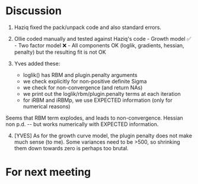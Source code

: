 # Discussion

1. Haziq fixed the pack/unpack code and also standard errors.

2. Ollie coded manually and tested against Haziq's code
		- Growth model ✅
  		- Two factor model ❌ 
  		- All components OK (loglik, gradients, hessian, penalty) but   the resulting fit is not OK 
  	
3. Yves added these:
  	- loglik() has RBM and plugin.penalty arguments
	- we check explicitly for non-positive definite Sigma
	- we check for non-convergence (and return NAs)
	- we print out the loglik/rbm/plugin.penalty terms at each iteration
	- for iRBM and iRBMp, we use EXPECTED information (only for numerical reasons)

Seems that RBM term explodes, and leads to non-convergence. Hessian non p.d. -- but works numerically with EXPECTED information.

4. [YVES] As for the growth curve model, the plugin penalty does not make much sense (to me). Some variances need to be >500, so shrinking them down towards zero is perhaps too brutal.

# For next meeting


